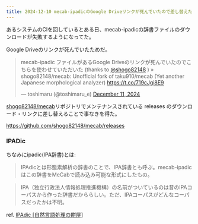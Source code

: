 ```yaml
---
title: 2024-12-10 mecab-ipadicのGoogle Driveリンクが死んでいたので差し替えた
---
```


あるシステムのCIを回しているとある日、mecab-ipadicの辞書ファイルのダウンロードが失敗するようになってた。

Google Driveのリンクが死んでいたためだ。

<blockquote class="twitter-tweet"><p lang="ja" dir="ltr">mecab-ipadic ファイルがあるGoogle Driveのリンクが死んでいたのでこちらを使わせていただいた (thanks to <a href="https://twitter.com/shogo82148?ref_src=twsrc%5Etfw">@shogo82148</a> ) » shogo82148/mecab: Unofficial fork of taku910/mecab (Yet another Japanese morphological analyzer) <a href="https://t.co/719cJgi8E9">https://t.co/719cJgi8E9</a></p>&mdash; toshimaru (@toshimaru_e) <a href="https://twitter.com/toshimaru_e/status/1866770403756261505?ref_src=twsrc%5Etfw">December 11, 2024</a></blockquote> <script async src="https://platform.twitter.com/widgets.js" charset="utf-8"></script>

[shogo82148/mecab](https://github.com/shogo82148/mecab)リポジトリでメンテナンスされている releases のダウンロード・リンクに差し替えることで事なきを得た。

<https://github.com/shogo82148/mecab/releases>

### IPADic

ちなみにipadic(IPA辞書)とは:

> IPAdicとは形態素解析の辞書のことで、IPA辞書とも呼ぶ。mecab-ipadic はこの辞書をMeCabで読み込み可能な形式にしたもの。

> IPA（独立行政法人情報処理推進機構）の名前がついているのは昔のIPAコーパスから作った辞書だかららしい。ただ、IPAコーパスがどんなコーパスだったかは不明。

ref. [IPAdic \[自然言語処理の餅屋\]](https://www.jnlp.org/nlp/%E5%BD%A2%E6%85%8B%E7%B4%A0%E8%A7%A3%E6%9E%90/ipadic)
